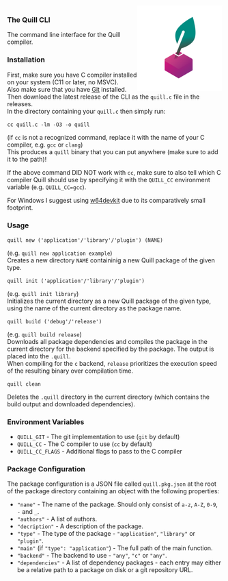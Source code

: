 <img src="./quill_tp.svg" width="200px" align="right">

### The Quill CLI
The command line interface for the Quill compiler.

### Installation

First, make sure you have C compiler installed on your system (C11 or later, no MSVC).   
Also make sure that you have [Git](https://git-scm.com/downloads) installed.  
Then download the latest release of the CLI as the `quill.c` file in the releases.   
In the directory containing your `quill.c` then simply run:
```
cc quill.c -lm -O3 -o quill
```
(if `cc` is not a recognized command, replace it with the name of your C compiler, e.g. `gcc` or `clang`)   
This produces a `quill` binary that you can put anywhere (make sure to add it to the path)!   

If the above command DID NOT work with `cc`, make sure to also tell which C compiler Quill should use by specifying it with the `QUILL_CC` environment variable (e.g. `QUILL_CC=gcc`).

For Windows I suggest using [w64devkit](https://github.com/skeeto/w64devkit) due to its comparatively small footprint.

### Usage

```
quill new ('application'/'library'/'plugin') (NAME)
```
(e.g. `quill new application example`)   
Creates a new directory `NAME` containinig a new Quill package of the given type.

```
quill init ('application'/'library'/'plugin')
```
(e.g. `quill init library`)   
Initializes the current directory as a new Quill package of the given type, using the name of the current directory as the package name.

```
quill build ('debug'/'release')
```
(e.g. `quill build release`)   
Downloads all package dependencies and compiles the package in the current directory for the backend specified by the package. The output is placed into the `.quill`.   
When compiling for the `c` backend, `release` prioritizes the execution speed of the resulting binary over compilation time.

```
quill clean
```
Deletes the `.quill` directory in the current directory (which contains the build output and downloaded dependencies).

### Environment Variables

- `QUILL_GIT` - The git implementation to use (`git` by default)
- `QUILL_CC` - The C compiler to use (`cc` by default)
- `QUILL_CC_FLAGS` - Additional flags to pass to the C compiler

### Package Configuration

The package configuration is a JSON file called `quill.pkg.json` at the root of the package directory containing an object with the following properties:
- `"name"` - The name of the package. Should only consist of `a-z`, `A-Z`, `0-9`, `-` and `_`.
- `"authors"` - A list of authors.
- `"decription"` - A description of the package.
- `"type"` - The type of the package - `"application"`, `"library"` or `"plugin"`.
- `"main"` (if `"type": "application"`) - The full path of the main function.
- `"backend"` - The backend to use - `"any"`, `"c"` or `"any"`.
- `"dependencies"` - A list of dependency packages - each entry may either be a relative path to a package on disk or a git repository URL.
